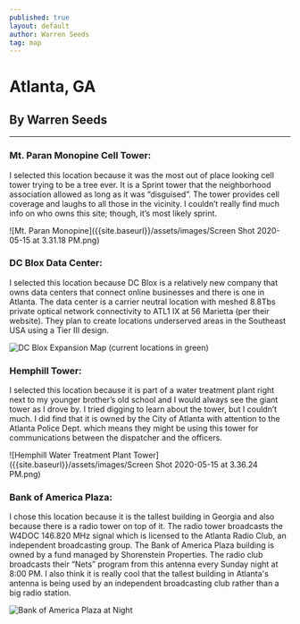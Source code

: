 ```yaml
---
published: true
layout: default
author: Warren Seeds
tag: map
---
```

# Atlanta, GA
## By Warren Seeds

---

### Mt. Paran Monopine Cell Tower:

I selected this location because it was the most out of place looking cell tower trying to be a tree ever. It is a Sprint tower that the neighborhood association allowed as long as it was “disguised”. The tower provides cell coverage and laughs to all those in the vicinity. I couldn’t really find much info on who owns this site; though, it’s most likely sprint.

![Mt. Paran Monopine]({{site.baseurl}}/assets/images/Screen Shot 2020-05-15 at 3.31.18 PM.png)


### DC Blox Data Center:

I selected this location because DC Blox is a relatively new company that owns data centers that connect online businesses and there is one in Atlanta. The data center is a carrier neutral location with meshed 8.8Tbs private optical network connectivity to ATL1 IX at 56 Marietta (per their website). They plan to create locations underserved areas in the Southeast USA using a Tier III design.

![DC Blox Expansion Map (current locations in green)]({{site.baseurl}}/https://siteselection.com/issues/2019/nov/images/map_2.jpg)

### Hemphill Tower:

I selected this location because it is part of a water treatment plant right next to my younger brother’s old school and I would always see the giant tower as I drove by. I tried digging to learn about the tower, but I couldn’t much. I did find that it is owned by the City of Atlanta with attention to the Atlanta Police Dept. which means they might be using this tower for communications between the dispatcher and the officers.

![Hemphill Water Treatment Plant Tower]({{site.baseurl}}/assets/images/Screen Shot 2020-05-15 at 3.36.24 PM.png)


### Bank of America Plaza:

I chose this location because it is the tallest building in Georgia and also because there is a radio tower on top of it. The radio tower broadcasts the W4DOC 146.820 MHz signal which is licensed to the Atlanta Radio Club, an independent broadcasting group. The Bank of America Plaza building is owned by a fund managed by Shorenstein Properties. The radio club broadcasts their “Nets” program from this antenna every Sunday night at 8:00 PM. I also think it is really cool that the tallest building in Atlanta's antenna is being used by an independent broadcasting club rather than a big radio station.

![Bank of America Plaza at Night]({{site.baseurl}}/https://www.atlantadowntown.com/_files/images/boaplaza_atlanta.jpg)
